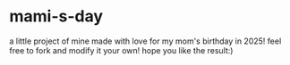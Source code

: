 # mami-s-day
a little project of mine made with love for my mom's birthday in 2025! 
feel free to fork and modify it your own! hope you like the result:) 

